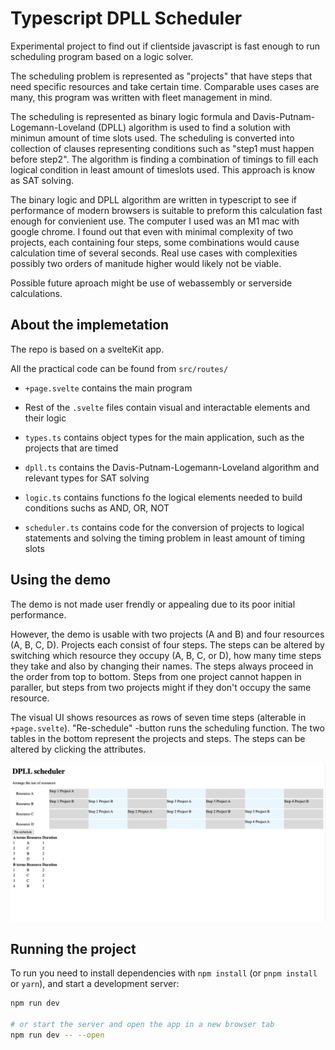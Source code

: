 # Typescript DPLL Scheduler

Experimental project to find out if clientside javascript is fast enough to run scheduling program based on a logic solver.

The scheduling problem is represented as "projects" that have steps that need specific resources and take certain time.
Comparable uses cases are many, this program was written with fleet management in mind.

The scheduling is represented as binary logic formula and Davis-Putnam-Logemann-Loveland (DPLL) algorithm is used to find a solution with minimun amount of time slots used. The scheduling is converted into collection of clauses representing conditions such as "step1 must happen before step2". The algorithm is
finding a combination of timings to fill each logical condition in least amount of timeslots used. This approach is know as SAT solving.

The binary logic and DPLL algorithm are written in typescript to see if performance of modern browsers is suitable to preform this calculation fast enough for convienient use. The computer I used was an M1 mac with google chrome.
I found out that even with minimal complexity of two projects, each containing four steps, some combinations would cause calculation time of several seconds.
Real use cases with complexities possibly two orders of manitude higher would likely not be viable. 

Possible future aproach might be use of webassembly or serverside calculations.

## About the implemetation

The repo is based on a svelteKit app.

All the practical code can be found from `src/routes/` 

- `+page.svelte` contains the main program
- Rest of the `.svelte` files contain visual and interactable elements and their logic
- `types.ts` contains object types for the main application, such as the projects that are timed

- `dpll.ts` contains the Davis-Putnam-Logemann-Loveland algorithm and relevant types for SAT solving
- `logic.ts` contains functions fo the logical elements needed to build conditions suchs as AND, OR, NOT
- `scheduler.ts` contains code for the conversion of projects to logical statements and solving the timing problem in least amount of timing slots

## Using the demo

The demo is not made user frendly or appealing due to its poor initial performance.

However, the demo is usable with two projects (A and B) and four resources (A, B, C, D). Projects each consist of four steps. The steps can be altered by switching which resource they occupy (A, B, C, or D), how many time steps they take and also by changing their names. The steps always proceed in the order from top to bottom. Steps from one project cannot happen in paraller, but steps from two projects might if they don't occupy the same resource.

The visual UI shows resources as rows of seven time steps (alterable in `+page.svelte`). "Re-schedule" -button runs the scheduling function. The two tables in the bottom represent the projects and steps. The steps can be altered by clicking the attributes.

![alt text](https://github.com/Vahvelainen/DPLL-scheduler/blob/main/Screenshot.png?raw=true)

## Running the project

To run you need to install dependencies with `npm install` (or `pnpm install` or `yarn`), and start a development server:

```bash
npm run dev

# or start the server and open the app in a new browser tab
npm run dev -- --open
```

